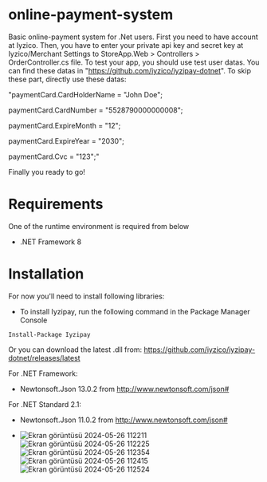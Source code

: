 # online-payment-system
Basic online-payment system for .Net users.
First you need to have account at Iyzico.
Then, you have to enter your private api key and secret key at Iyzico/Merchant Settings to StoreApp.Web > Controllers > OrderController.cs file.
To test your app, you should use test user datas. 
You can find these datas in "https://github.com/iyzico/iyzipay-dotnet".
To skip these part, directly use these datas: 

"paymentCard.CardHolderName = "John Doe";

paymentCard.CardNumber = "5528790000000008";

paymentCard.ExpireMonth = "12";

paymentCard.ExpireYear = "2030";

paymentCard.Cvc = "123";"

Finally you ready to go!

# Requirements
One of the runtime environment is required from below
* .NET Framework 8

# Installation

For now you'll need to install following libraries:

* To install Iyzipay, run the following command in the Package Manager Console
```
Install-Package Iyzipay
```
 Or you can download the latest .dll from:  https://github.com/iyzico/iyzipay-dotnet/releases/latest
 
For .NET Framework:
* Newtonsoft.Json 13.0.2 from http://www.newtonsoft.com/json#

For .NET Standard 2.1:
* Newtonsoft.Json 11.0.2 from http://www.newtonsoft.com/json#

* ![Ekran görüntüsü 2024-05-26 112211](https://github.com/yigitalpkaynak/online-payment-system/assets/71692297/6dcf302e-54cc-4cda-8483-bb06c5084805)
![Ekran görüntüsü 2024-05-26 112225](https://github.com/yigitalpkaynak/online-payment-system/assets/71692297/b10d5246-801b-465a-b8ab-c74a9090088a)
![Ekran görüntüsü 2024-05-26 112354](https://github.com/yigitalpkaynak/online-payment-system/assets/71692297/81baa9f8-6f47-4c6b-bcdf-e3b8f390520e)
![Ekran görüntüsü 2024-05-26 112415](https://github.com/yigitalpkaynak/online-payment-system/assets/71692297/311415b1-78dc-440e-924e-8efb3030171d)
![Ekran görüntüsü 2024-05-26 112524](https://github.com/yigitalpkaynak/online-payment-system/assets/71692297/1560247e-b982-4d0d-8aef-b8447fb685ae)

